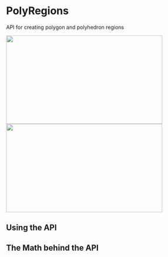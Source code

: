 # PolyRegions
API for creating polygon and polyhedron regions

<img src="https://i.imgur.com/kLQzIyR.gif" width="425" height="240"/> <img src="https://i.imgur.com/JbcytCi.gif" width="425" height="240"/>

## Using the API

## The Math behind the API
